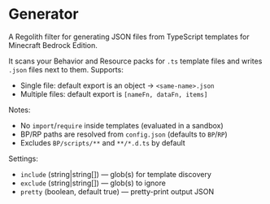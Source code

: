 # Generator

A Regolith filter for generating JSON files from TypeScript templates for Minecraft Bedrock Edition.

It scans your Behavior and Resource packs for `.ts` template files and writes `.json` files next to them. Supports:

- Single file: default export is an object → `<same-name>.json`
- Multiple files: default export is `[nameFn, dataFn, items]`

Notes:

- No `import`/`require` inside templates (evaluated in a sandbox)
- BP/RP paths are resolved from `config.json` (defaults to `BP`/`RP`)
- Excludes `BP/scripts/**` and `**/*.d.ts` by default

Settings:

- `include` (string|string[]) — glob(s) for template discovery
- `exclude` (string|string[]) — glob(s) to ignore
- `pretty` (boolean, default true) — pretty-print output JSON
